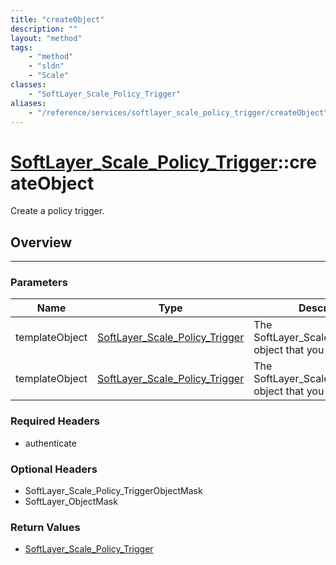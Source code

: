 ```yaml
---
title: "createObject"
description: ""
layout: "method"
tags:
    - "method"
    - "sldn"
    - "Scale"
classes:
    - "SoftLayer_Scale_Policy_Trigger"
aliases:
    - "/reference/services/softlayer_scale_policy_trigger/createObject"
---
```

# [SoftLayer_Scale_Policy_Trigger](/reference/services/SoftLayer_Scale_Policy_Trigger)::createObject

Create a policy trigger.


## Overview 


-----

### Parameters 
|Name | Type | Description |
| --- | --- | --- |
|templateObject| <a href='/reference/datatypes/SoftLayer_Scale_Policy_Trigger'>SoftLayer_Scale_Policy_Trigger </a>| The SoftLayer_Scale_Policy_Trigger object that you wish to create.|
|templateObject| <a href='/reference/datatypes/SoftLayer_Scale_Policy_Trigger'>SoftLayer_Scale_Policy_Trigger </a>| The SoftLayer_Scale_Policy_Trigger object that you wish to create.|


### Required Headers
* authenticate


### Optional Headers
* SoftLayer_Scale_Policy_TriggerObjectMask
* SoftLayer_ObjectMask

### Return Values
* <a href='/reference/datatypes/SoftLayer_Scale_Policy_Trigger'>SoftLayer_Scale_Policy_Trigger </a>




